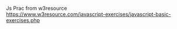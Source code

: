 Js Prac from w3resource                                                                                                            
https://www.w3resource.com/javascript-exercises/javascript-basic-exercises.php
